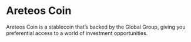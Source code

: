 # Areteos Coin
Areteos Coin is a stablecoin that’s backed by the Global Group, giving you preferential access to a world of investment opportunities.